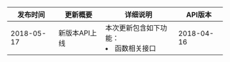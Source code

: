| 发布时间 | 更新概要 | 详细说明 |API版本 |
|---------|---------|---------|--------|
| 2018-05-17 | 新版本API上线 |本次更新包含如下功能：<li> 函数相关接口</li> |2018-04-16|